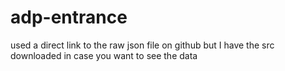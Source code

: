# adp-entrance

used a direct link to the raw json file on github but I have the src downloaded in case you want to see the data
